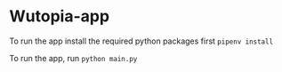 # Wutopia-app
To run the app install the required python packages first
```pipenv install```

To run the app, run
```python main.py```
